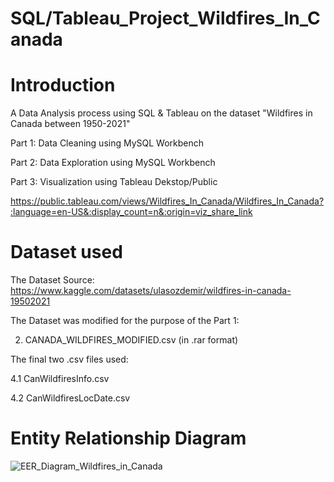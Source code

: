 # SQL/Tableau_Project_Wildfires_In_Canada

# Introduction
A Data Analysis process using SQL & Tableau on the dataset "Wildfires in Canada between 1950-2021"

Part 1: Data Cleaning using MySQL Workbench 

Part 2: Data Exploration using MySQL Workbench

Part 3: Visualization using Tableau Dekstop/Public

https://public.tableau.com/views/Wildfires_In_Canada/Wildfires_In_Canada?:language=en-US&:display_count=n&:origin=viz_share_link

# Dataset used
The Dataset Source: 
https://www.kaggle.com/datasets/ulasozdemir/wildfires-in-canada-19502021

The Dataset was modified for the purpose of the Part 1: 

2. CANADA_WILDFIRES_MODIFIED.csv (in .rar format)

The final two .csv  files used:

4.1 CanWildfiresInfo.csv

4.2 CanWildfiresLocDate.csv

# Entity Relationship Diagram

![EER_Diagram_Wildfires_in_Canada](https://user-images.githubusercontent.com/123563233/220091159-4bc21f28-c5ab-4aca-8960-8613eabf6240.png)
